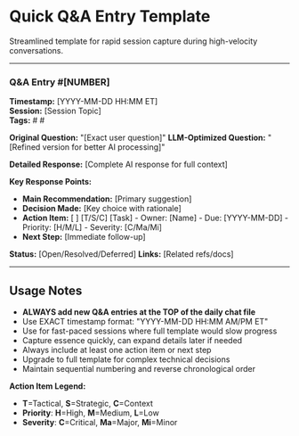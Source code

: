 # Quick Q&A Entry Template

Streamlined template for rapid session capture during high-velocity conversations.

---

### Q&A Entry #[NUMBER]
**Timestamp:** [YYYY-MM-DD HH:MM ET]  
**Session:** [Session Topic]  
**Tags:** #<tag1> #<tag2>

**Original Question:** "[Exact user question]"
**LLM-Optimized Question:** "[Refined version for better AI processing]"

**Detailed Response:** [Complete AI response for full context]

**Key Response Points:**
- **Main Recommendation:** [Primary suggestion]
- **Decision Made:** [Key choice with rationale]
- **Action Item:** [ ] [T/S/C] [Task] - Owner: [Name] - Due: [YYYY-MM-DD] - Priority: [H/M/L] - Severity: [C/Ma/Mi]
- **Next Step:** [Immediate follow-up]

**Status:** [Open/Resolved/Deferred]
**Links:** [Related refs/docs]

---

## Usage Notes
- **ALWAYS add new Q&A entries at the TOP of the daily chat file**
- Use EXACT timestamp format: "YYYY-MM-DD HH:MM AM/PM ET"
- Use for fast-paced sessions where full template would slow progress
- Capture essence quickly, can expand details later if needed
- Always include at least one action item or next step
- Upgrade to full template for complex technical decisions
- Maintain sequential numbering and reverse chronological order

**Action Item Legend:**
- **T**=Tactical, **S**=Strategic, **C**=Context
- **Priority**: **H**=High, **M**=Medium, **L**=Low  
- **Severity**: **C**=Critical, **Ma**=Major, **Mi**=Minor